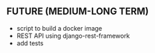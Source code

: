 ## FUTURE (MEDIUM-LONG TERM)  
- script to build a docker image
- REST API using django-rest-framework
- add tests
